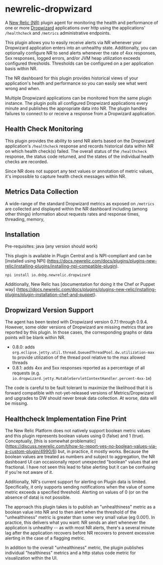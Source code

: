 # newrelic-dropwizard

A [New Relic (NR)](http://newrelic.com/plugins) plugin agent for monitoring the health and performance of one or more
[Dropwizard](http://dropwizard.io/) applications over http using the applications' `/healthcheck` and `/metrics` 
administrative endpoints.

This plugin allows you to easily receive alerts via NR whenever your Dropwizard application enters into an unhealthy 
state.  Additionally, you can optionally configure NR to send alerts whenever the rate of 4xx responses, 5xx responses, 
logged errors, and/or JVM heap utilization exceeds configured thresholds.  Thresholds can be configured on a per 
application basis within NR.

The NR dashboard for this plugin provides historical views of your application's health and performance so you can 
easily see what went wrong and when.

Multiple Dropwizard applications can be monitored from the same plugin instance.  The plugin polls all configured 
Dropwizard applications every minute and publishes the appropriate data into NR.  The plugin handles failures to connect 
to or receive a response from a Dropwizard application.

## Health Check Monitoring

This plugin provides the ability to send NR alerts based on the Dropwizard application's `/healthcheck` response and 
records historical data within NR on which health check(s) failed.  The overall status of the `/healthcheck` response, 
the status code returned, and the states of the individual health checks are recorded.

Since NR does not support any text values or annotation of metric values, it's impossible to capture health check
messages within NR.

## Metrics Data Collection

A wide-range of the standard Dropwizard metrics as exposed on `/metrics` are collected and displayed within the NR
dashboard including (among other things) information about requests rates and response times, threading, memory, 

## Installation

Pre-requisites: java (any version should work)

This plugin is available in Plugin Central and is 
NPI-compliant and can be [installed using NPI]
(https://docs.newrelic.com/docs/plugins/plugins-new-relic/installing-plugins/installing-npi-compatible-plugin). 

`npi install io.dnbg.newrelic.dropwizard`

Additionally, New Relic has [documentation for doing it the Chef or Puppet way]
(https://docs.newrelic.com/docs/plugins/plugins-new-relic/installing-plugins/plugin-installation-chef-and-puppet).

## Dropwizard Version Support

The agent has been tested with Dropwizard version 0.7.1 through 0.9.4.  However, some older versions of Dropwizard
are missing metrics that are reported by this plugin.  In those cases, the corresponding graphs or data points will
be blank within NR.

* 0.8.0: adds `org.eclipse.jetty.util.thread.QueuedThreadPool.dw.utilization-max` to provide utilization of the thread
pool relative to the max allowed threads
* 0.8.1: adds 4xx and 5xx responses reported as a percentage of all requests (e.g. `io.dropwizard.jetty.MutableServletContextHandler.percent-4xx-1m`)

The code is careful to be fault tolerant to maximize the likelihood that it is forward compatible with not-yet-released 
versions of Metrics/Dropwizard and upgrades to DW should never break data collection.  At worse, data will be missing.

## Healthcheck Implementation Fine Print

The New Relic Platform does not natively support boolean metric values and this plugin represents boolean values using 
0 (false) and 1 (true).  Conceptually, [this is somewhat problematic]
(https://discuss.newrelic.com/t/how-to-report-yes-no-boolean-values-via-a-custom-plugin/4990/6) but, in practice, it 
mostly works.  Because the boolean values are treated as numbers and subject to aggregation, the NR dashboard UI can 
occasionally report unexpected "boolean" values that are fractional.  I have not seen this lead to false alerting but 
it can be confusing if you're not aware of it.

Additionally, NR's current support for alerting on Plugin data is limited.  Specifically, it only supports sending 
notifications when the value of some metric exceeds a specified threshold.  Alerting on values of 0 (or on the absence 
of data) is not possible.

The approach this plugin takes is to publish an "unhealthiness" metric as a boolean value into NR and to then alert when 
the threshold of the "unhealthiness" metric is greater than some very small value (eg 0.001).  In practice, this 
delivers what you want: NR sends an alert whenever the application is unhealthy -- as with most NR alerts, there's a
several minute lag after the application recovers before NR recovers to prevent excessive alerting in the case of a
flagging metric.

In addition to the overall "unhealthiness" metric, the plugin publishes individual "healthiness" metrics and a http status 
code metric for visualization within the UI.